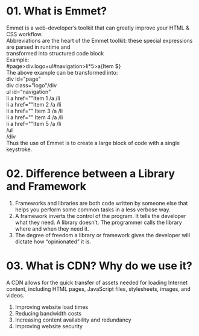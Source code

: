 # 01. What is Emmet?
Emmet is a web-developer’s toolkit that can greatly improve your HTML & CSS workflow. <br>
Abbreviations are the heart of the Emmet toolkit: these special expressions are parsed in runtime and <br>
transformed into structured code block <br>
Example:<br>
    #page>div.logo+ul#navigation>li\*5>a{Item $}<br>
The above example can be transformed into:<br>
    div id="page"<br>
        div class="logo"/div<br>
        ul id="navigation"<br>
            li a href=""Item 1 /a /li<br>
            li a href=""Item 2 /a /li<br>
            li a href="" Item 3 /a /li<br>
            li a href="" Item 4 /a /li<br>
            li a href=""Item 5 /a /li<br>
        /ul<br>
    /div<br>
Thus the use of Emmet is to create a large block of code with a single keystroke.<br>
# 02.  Difference between a Library and Framework
<ol>
<li>Frameworks and libraries are both code written by someone else that helps you perform some common tasks in a less verbose way.</li>
<li>A framework inverts the control of the program. It tells the developer what they need. A library doesn’t. The programmer calls the library where and when they need it.</li>
<li>The degree of freedom a library or framework gives the developer will dictate how “opinionated” it is.</li>
</ol>

# 03.  What is CDN? Why do we use it? 
A CDN allows for the quick transfer of assets needed for loading Internet content, including HTML pages, JavaScript files, stylesheets, images, and videos.<br>
1. Improving website load times <br>
2. Reducing bandwidth costs
3. Increasing content availability and redundancy 
4. Improving website security